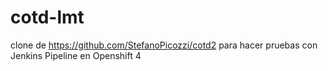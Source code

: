 # cotd-lmt
clone de https://github.com/StefanoPicozzi/cotd2 para hacer pruebas con Jenkins Pipeline en Openshift 4

